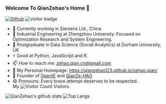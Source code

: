 ### Welcome To QianZehao's Home 👋
<!--

**QianZeHao123/QianZeHao123** is a ✨ _special_ ✨ repository because its `README.md` (this file) appears on your GitHub profile.

Here are some ideas to get you started:
- 🔭 I’m currently working on ...
- 🌱 I’m currently learning ...
- 👯 I’m looking to collaborate on ...
- 🤔 I’m looking for help with ...
- 💬 Ask me about ...
- 📫 How to reach me: ...
- 😄 Pronouns: ...
- ⚡ Fun fact: ...
-->
[![Github](https://img.shields.io/github/followers/QianZeHao123?label=Follow&style=social)](https://github.com/QianZeHao123)
<img src="https://visitor-badge.laobi.icu/badge?page_id=QianZeHao123" alt="visitor badge"/>  
- 🐂 Currently working in Siemens Ltd., China
- 🔭 Industrial Engineering at Zhengzhou University: Focused on Optimization Research and System Engineering.
- 🌱 Postgraduate in Data Science (Social Analytics) at Durham University, UK
- ⚡ Good at Python, JavaScript and R.
- 📫 How to reach me: zehao.qian.cn@gmail.com
- 💬 My Personal Homepage: https://qianzehao123.github.io/zehao.qian/
- 👯 Founder of [OpenIE](https://github.com/Open-Source-Intelligent-Engineering) and [QianZe-HAO](https://github.com/QianZe-HAO)
- 😄 Pronouns: Every brave attempt deserves to be respected.<br>
My ![Visitor Count](https://profile-counter.glitch.me/qianzehao123/count.svg) Visitors.<br>
<!-- [![Top Langs](https://github-readme-stats.vercel.app/api/top-langs/?username=qianzehao123&layout=compact&text_color=daf7dc&bg_color=151515)](https://github.com/qianzehao123/github-readme-stats)<br> -->
<!-- ![Christmas's GitHub stats](https://github-readme-stats.vercel.app/api?username=qianzehao123&show_icons=true&theme=tokyonight) -->
![QianZehao's github stats](https://github-readme-stats.vercel.app/api?username=QianZeHao123&show_icons=true&count_private=true&line_height=40&hide_border=true&theme=gruvbox)
![Top Langs](https://github-readme-stats.vercel.app/api/top-langs/?username=QianZeHao123&hide=html,jupyter%20notebook,tex&exclude_repo=python_vim&hide_border=true&theme=synthwave)
